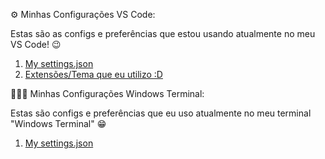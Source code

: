 ⚙️ Minhas Configurações VS Code:

Estas são as configs e preferências que estou usando atualmente no meu VS Code! 😉

1.  [My settings.json](https://github.com/Thiagoow/My-Settings/blob/main/VS%20Code/settings.json)
2.  [Extensões/Tema que eu utilizo :D](https://github.com/Thiagoow/My-Settings/blob/main/VS%20Code/vscode-extensions.md)

👨🏻‍💻 Minhas Configurações Windows Terminal:

Estas são configs e preferências que eu uso atualmente no meu terminal "Windows Terminal" 😁

1. [My settings.json](https://github.com/Thiagoow/My-Settings/blob/main/Windows%20Terminal/settings.json)
